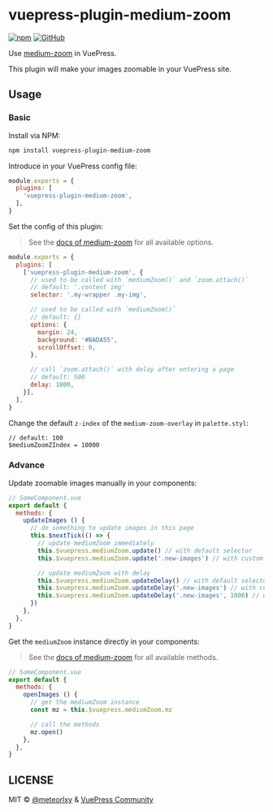 # vuepress-plugin-medium-zoom

[![npm](https://img.shields.io/npm/v/vuepress-plugin-medium-zoom.svg)](https://www.npmjs.com/package/vuepress-plugin-medium-zoom)
[![GitHub](https://img.shields.io/github/license/vuepress/vuepress-plugin-medium-zoom.svg)](https://github.com/vuepress/vuepress-plugin-medium-zoom/blob/master/LICENSE)

Use [medium-zoom](https://github.com/francoischalifour/medium-zoom) in VuePress.

This plugin will make your images zoomable in your VuePress site.

## Usage

### Basic

Install via NPM:

```sh
npm install vuepress-plugin-medium-zoom
```

Introduce in your VuePress config file:

```js
module.exports = {
  plugins: [
    'vuepress-plugin-medium-zoom',
  ],
}
```

Set the config of this plugin:

> See the [docs of medium-zoom](https://github.com/francoischalifour/medium-zoom#options) for all available options.

```js
module.exports = {
  plugins: [
    ['vuepress-plugin-medium-zoom', {
      // used to be called with `mediumZoom()` and `zoom.attach()`
      // default: '.content img'
      selector: '.my-wrapper .my-img',

      // used to be called with `mediumZoom()`
      // default: {}
      options: {
        margin: 24,
        background: '#BADA55',
        scrollOffset: 0,
      },

      // call `zoom.attach()` with delay after entering a page
      // default: 500
      delay: 1000,
    }],
  ],
}
```

Change the default `z-index` of the `medium-zoom-overlay` in `palette.styl`:

```stylus
// default: 100
$mediumZoomZIndex = 10000
```

### Advance

Update zoomable images manually in your components:

```js
// SomeComponent.vue
export default {
  methods: {
    updateImages () {
      // do something to update images in this page
      this.$nextTick(() => {
        // update mediumZoom immediately
        this.$vuepress.mediumZoom.update() // with default selector
        this.$vuepress.mediumZoom.update('.new-images') // with custom selector

        // update mediumZoom with delay
        this.$vuepress.mediumZoom.updateDelay() // with default selector and delay
        this.$vuepress.mediumZoom.updateDelay('.new-images') // with custom selector and default delay
        this.$vuepress.mediumZoom.updateDelay('.new-images', 1000) // with custom selector and delay
      })
    },
  },
}
```

Get the `mediumZoom` instance directly in your components:

> See the [docs of medium-zoom](https://github.com/francoischalifour/medium-zoom#methods) for all available methods.

```js
// SomeComponent.vue
export default {
  methods: {
    openImages () {
      // get the mediumZoom instance
      const mz = this.$vuepress.mediumZoom.mz

      // call the methods
      mz.open()
    },
  },
}
```

## LICENSE

MIT &copy; [@meteorlxy](https://github.com/meteorlxy) & [VuePress Community](https://github.com/vuepress)
